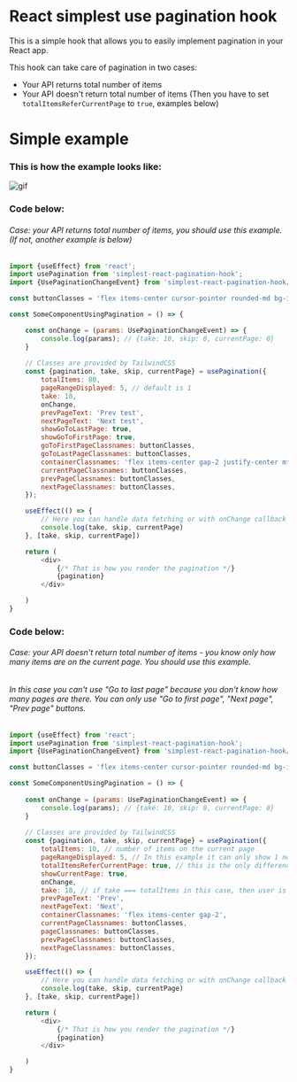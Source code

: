 # React simplest use pagination hook

This is a simple hook that allows you to easily implement pagination in your React app.

This hook can take care of pagination in two cases:
- Your API returns total number of items
- Your API doesn't return total number of items (Then you have to set `totalItemsReferCurrentPage` to `true`, examples below)

# Simple example

### This is how the example looks like:
![gif](https://user-images.githubusercontent.com/31554149/223577311-b1434276-05ca-469c-9a8e-aa19173d9714.gif)

### Code below:
###### Case: your API returns total number of items, you should use this example. (If not, another example is below)
```js
import {useEffect} from 'react';
import usePagination from 'simplest-react-pagination-hook';
import {UsePaginationChangeEvent} from 'simplest-react-pagination-hook/types';

const buttonClasses = 'flex items-center cursor-pointer rounded-md bg-indigo-600 px-3.5 py-2.5 text-sm font-semibold text-white shadow-sm hover:bg-indigo-500 focus-visible:outline focus-visible:outline-2 focus-visible:outline-offset-2 focus-visible:outline-indigo-600';

const SomeComponentUsingPagination = () => {

    const onChange = (params: UsePaginationChangeEvent) => {
        console.log(params); // {take: 10, skip: 0, currentPage: 0}
    }
    
    // Classes are provided by TailwindCSS
    const {pagination, take, skip, currentPage} = usePagination({
        totalItems: 80,
        pageRangeDisplayed: 5, // default is 1
        take: 10,
        onChange,
        prevPageText: 'Prev test',
        nextPageText: 'Next test',
        showGoToLastPage: true,
        showGoToFirstPage: true,
        goToFirstPageClassnames: buttonClasses,
        goToLastPageClassnames: buttonClasses,
        containerClassnames: 'flex items-center gap-2 justify-center mt-8',
        currentPageClassnames: buttonClasses,
        prevPageClassnames: buttonClasses,
        nextPageClassnames: buttonClasses,
    });

    useEffect(() => {
        // Here you can handle data fetching or with onChange callback
        console.log(take, skip, currentPage)
    }, [take, skip, currentPage])

    return (
        <div>
            {/* That is how you render the pagination */}
            {pagination}
        </div>

    )
}

```
### Code below:
###### Case: your API doesn't return total number of items - you know only how many items are on the current page. You should use this example.
###### In this case you can't use "Go to last page" because you don't know how many pages are there. You can only use "Go to first page", "Next page", "Prev page" buttons.
```js
import {useEffect} from 'react';
import usePagination from 'simplest-react-pagination-hook';
import {UsePaginationChangeEvent} from 'simplest-react-pagination-hook/types';

const buttonClasses = 'flex items-center cursor-pointer rounded-md bg-indigo-600 px-3.5 py-2.5 text-sm font-semibold text-white shadow-sm hover:bg-indigo-500 focus-visible:outline focus-visible:outline-2 focus-visible:outline-offset-2 focus-visible:outline-indigo-600';

const SomeComponentUsingPagination = () => {
    
    const onChange = (params: UsePaginationChangeEvent) => {
        console.log(params); // {take: 10, skip: 0, currentPage: 0}
    }
    
    // Classes are provided by TailwindCSS
    const {pagination, take, skip, currentPage} = usePagination({
        totalItems: 10, // number of items on the current page
        pageRangeDisplayed: 5, // In this example it can only show 1 next page if take === totalItems
        totalItemsReferCurrentPage: true, // this is the only difference from the previous example, but do the trick.
        showCurrentPage: true,
        onChange,
        take: 10, // if take === totalItems in this case, then user is able to go to the next page.
        prevPageText: 'Prev',
        nextPageText: 'Next',
        containerClassnames: 'flex items-center gap-2',
        currentPageClassnames: buttonClasses,
        pageClassnames: buttonClasses,
        prevPageClassnames: buttonClasses,
        nextPageClassnames: buttonClasses,
    });

    useEffect(() => {
        // Here you can handle data fetching or with onChange callback
        console.log(take, skip, currentPage)
    }, [take, skip, currentPage])

    return (
        <div>
            {/* That is how you render the pagination */}
            {pagination}
        </div>

    )
}
```


